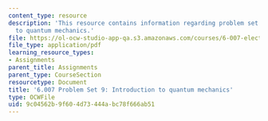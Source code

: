 ```yaml
---
content_type: resource
description: 'This resource contains information regarding problem set 9: introduction
  to quantum mechanics.'
file: https://ol-ocw-studio-app-qa.s3.amazonaws.com/courses/6-007-electromagnetic-energy-from-motors-to-lasers-spring-2011/9c04562b9f604d73444abc78f666ab51_MIT6_007S11_PS9.pdf
file_type: application/pdf
learning_resource_types:
- Assignments
parent_title: Assignments
parent_type: CourseSection
resourcetype: Document
title: '6.007 Problem Set 9: Introduction to quantum mechanics'
type: OCWFile
uid: 9c04562b-9f60-4d73-444a-bc78f666ab51
---
```

